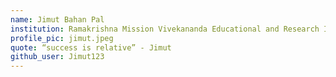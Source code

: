 ```yaml
---
name: Jimut Bahan Pal
institution: Ramakrishna Mission Vivekananda Educational and Research Institute
profile_pic: jimut.jpeg
quote: “success is relative” - Jimut
github_user: Jimut123
---
```


